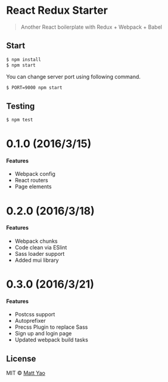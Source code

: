 # React Redux Starter

> Another React boilerplate with Redux + Webpack + Babel

## Start

```sh
$ npm install
$ npm start
```

You can change server port using following command.

```sh
$ PORT=9000 npm start
```

## Testing

```sh
$ npm test
```

# 0.1.0 (2016/3/15)

#### Features
- Webpack config
- React routers
- Page elements

# 0.2.0 (2016/3/18)

#### Features
- Webpack chunks
- Code clean via ESlint
- Sass loader support
- Added mui library

# 0.3.0 (2016/3/21)

#### Features
- Postcss support
- Autoprefixer
- Precss Plugin to replace Sass
- Sign up and login page
- Updated webpack build tasks

## License

MIT © [Matt Yao](http://localhost)
